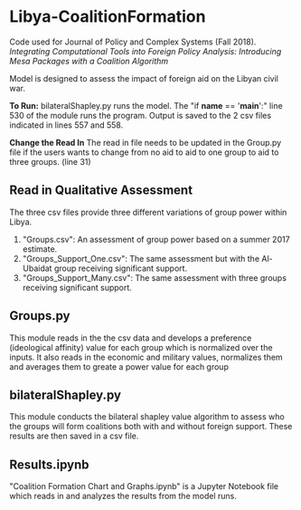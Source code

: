 # Libya-CoalitionFormation
Code used for Journal of Policy and Complex Systems (Fall 2018). *Integrating Computational Tools into Foreign Policy Analysis: Introducing Mesa Packages with a Coalition Algorithm*

Model is designed to assess the impact of foreign aid on the Libyan civil war. 

**To Run:** bilateralShapley.py runs the model. The "if __name__ == '__main__':" line 530 of the module runs the program. Output is saved to the
2 csv files indicated in lines 557 and 558.  

**Change the Read In**
The read in file needs to be updated in the Group.py file  if the users wants to change from no aid to aid to one group to aid to three groups. (line 31)


## Read in Qualitative Assessment
The three csv files provide three different variations of group power within Libya. 

1. "Groups.csv": An assessment of group power based on a summer 2017 estimate. 
2. "Groups_Support_One.csv": The same assessment but with the Al-Ubaidat group receiving significant support. 
3. "Groups_Support_Many.csv": The same assessment with three groups receiving significant support.

## Groups.py
This module reads in the the csv data and develops a preference (ideological affinity) value for each group which is normalized over the inputs. It also reads in the economic and military values, normalizes them and averages them to greate a power value for each group

## bilateralShapley.py
This module conducts the bilateral shapley value algorithm to assess who the groups will form coalitions both with and without foreign support. These results are then saved in a csv file.  

## Results.ipynb
"Coalition Formation Chart and Graphs.ipynb" is a Jupyter Notebook file which reads in and analyzes the results from the model runs. 


